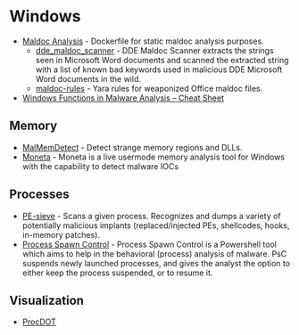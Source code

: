 # Windows

- [Maldoc Analysis](https://github.com/litneet64/maldoc-analysis) - Dockerfile for static maldoc analysis purposes.
  - [dde_maldoc_scanner](https://github.com/ch4meleon/dde_maldoc_scanner) - DDE Maldoc Scanner extracts the strings seen in Microsoft Word documents and scanned the extracted string with a list of known bad keywords used in malicious DDE Microsoft Word documents in the wild.
  - [maldoc-rules](https://github.com/elektr0ninja/maldoc-rules) - Yara rules for weaponized Office maldoc files.
- [Windows Functions in Malware Analysis – Cheat Sheet](https://gist.github.com/404NetworkError/a81591849f5b6b5fe09f517efc189c1d)

## Memory
- [MalMemDetect](https://github.com/waldo-irc/MalMemDetect) - Detect strange memory regions and DLLs.
- [Moneta](https://github.com/forrest-orr/moneta) - Moneta is a live usermode memory analysis tool for Windows with the capability to detect malware IOCs 

## Processes
- [PE-sieve](https://github.com/hasherezade/pe-sieve) - Scans a given process. Recognizes and dumps a variety of potentially malicious implants (replaced/injected PEs, shellcodes, hooks, in-memory patches). 
- [Process Spawn Control](https://github.com/felixweyne/ProcessSpawnControl) - Process Spawn Control is a Powershell tool which aims to help in the behavioral (process) analysis of malware. PsC suspends newly launched processes, and gives the analyst the option to either keep the process suspended, or to resume it. 

## Visualization
- [ProcDOT](https://procdot.com/)
